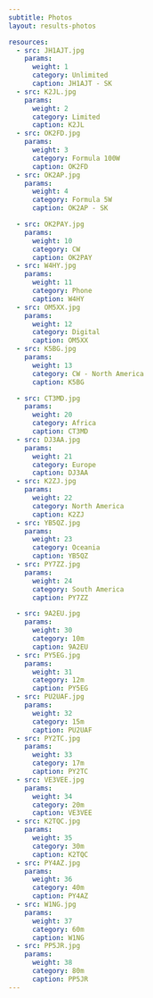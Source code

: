 ```yaml
---
subtitle: Photos
layout: results-photos

resources:
  - src: JH1AJT.jpg
    params:
      weight: 1
      category: Unlimited
      caption: JH1AJT - SK
  - src: K2JL.jpg
    params:
      weight: 2
      category: Limited
      caption: K2JL
  - src: OK2FD.jpg
    params:
      weight: 3
      category: Formula 100W
      caption: OK2FD
  - src: OK2AP.jpg
    params:
      weight: 4
      category: Formula 5W
      caption: OK2AP - SK

  - src: OK2PAY.jpg
    params:
      weight: 10
      category: CW
      caption: OK2PAY
  - src: W4HY.jpg
    params:
      weight: 11
      category: Phone
      caption: W4HY
  - src: OM5XX.jpg
    params:
      weight: 12
      category: Digital
      caption: OM5XX
  - src: K5BG.jpg
    params:
      weight: 13
      category: CW - North America
      caption: K5BG

  - src: CT3MD.jpg
    params:
      weight: 20
      category: Africa
      caption: CT3MD
  - src: DJ3AA.jpg
    params:
      weight: 21
      category: Europe
      caption: DJ3AA
  - src: K2ZJ.jpg
    params:
      weight: 22
      category: North America
      caption: K2ZJ
  - src: YB5QZ.jpg
    params:
      weight: 23
      category: Oceania
      caption: YB5QZ
  - src: PY7ZZ.jpg
    params:
      weight: 24
      category: South America
      caption: PY7ZZ

  - src: 9A2EU.jpg
    params:
      weight: 30
      category: 10m
      caption: 9A2EU
  - src: PY5EG.jpg
    params:
      weight: 31
      category: 12m
      caption: PY5EG
  - src: PU2UAF.jpg
    params:
      weight: 32
      category: 15m
      caption: PU2UAF
  - src: PY2TC.jpg
    params:
      weight: 33
      category: 17m
      caption: PY2TC
  - src: VE3VEE.jpg
    params:
      weight: 34
      category: 20m
      caption: VE3VEE
  - src: K2TQC.jpg
    params:
      weight: 35
      category: 30m
      caption: K2TQC
  - src: PY4AZ.jpg
    params:
      weight: 36
      category: 40m
      caption: PY4AZ
  - src: W1NG.jpg
    params:
      weight: 37
      category: 60m
      caption: W1NG
  - src: PP5JR.jpg
    params:
      weight: 38
      category: 80m
      caption: PP5JR
---
```

